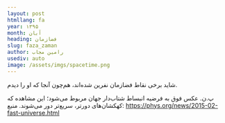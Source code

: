 ```yaml
---
layout: post
htmllang: fa
year: ۱۳۹۵
month: آبان
heading: فضازمان
slug: faza_zaman
author: رامین مجاب
usediv: auto
image: /assets/imgs/spacetime.png
---
```


شاید برخی نقاط فضازمان نفرین شده‌اند، هم‌چون آنجا که او را دیدم.
		
پ.ن. عکس فوق به فرضیه انبساط شتاب‌دار جهان مربوط می‌شود؛ این مشاهده که کهکشان‌های دورتر، سریع‌تر دور می‌شوند. منبع:
https://phys.org/news/2015-02-fast-universe.html
